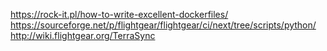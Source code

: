 https://rock-it.pl/how-to-write-excellent-dockerfiles/
https://sourceforge.net/p/flightgear/flightgear/ci/next/tree/scripts/python/
http://wiki.flightgear.org/TerraSync
